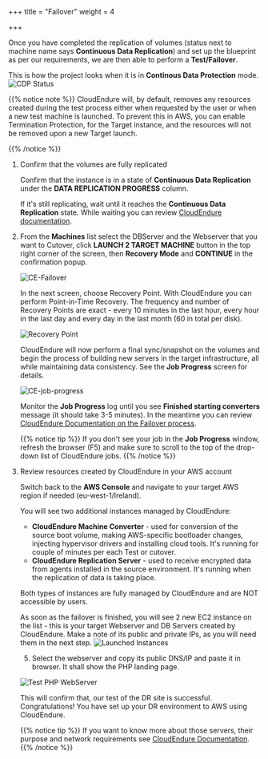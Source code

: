 +++
title = "Failover"
weight = 4

+++

Once you have completed the replication of volumes (status next to machine name says **Continuous Data Replication**) and set up the blueprint as per our requirements, we are then able to perform a **Test/Failover**.

This is how the project looks when it is in **Continous Data Protection** mode. 
![CDP Status](/lab1/instances_cdp_status.PNG?classes=shadow,border)

{{% notice note %}}
CloudEndure will, by default, removes any resources created during the test process either when requested by the user or when a new test machine is launched. To prevent this in AWS, you can enable Termination Protection, for the Target instance, and the resources will not be removed upon a new Target launch.

{{% /notice %}}

1. Confirm that the volumes are fully replicated
   
    Confirm that the instance is in a state of **Continuous Data Replication** under the **DATA REPLICATION PROGRESS** column.

    If it's still replicating, wait until it reaches the **Continuous Data Replication** state. While waiting you can review <a href="https://docs.cloudendure.com/" target="_blank">CloudEndure documentation</a>.

2. From the **Machines** list select the DBServer and the Webserver that you want to Cutover, click **LAUNCH 2 TARGET MACHINE** button in the top right corner of the screen, then **Recovery Mode** and **CONTINUE** in the confirmation popup.

    ![CE-Failover](/lab1/recovery_mode_launch.png?classes=shadow,border)


    In the next screen, choose Recovery Point. With CloudEndure you can perform Point-in-Time Recovery. The frequency and number of Recovery Points are exact - every 10 minutes in the last hour, every hour in the last day and every day in the last month (60 in total per disk).

    ![Recovery Point](/lab1/choose_recovery_point.png?classes=shadow,border&height=350px)

    CloudEndure will now perform a final sync/snapshot on the volumes and begin the process of building new servers in the target infrastructure, all while maintaining data consistency. See the **Job Progress** screen for details.



    ![CE-job-progress](/lab1/job_progress.PNG?classes=shadow,border)

    Monitor the **Job Progress** log until you see **Finished starting converters** message (it should take 3-5 minutes). In the meantime you can review <a href="https://docs.cloudendure.com/#Configuring_and_Running_Disaster_Recovery/Performing_a_Disaster_Recovery_Failover/Performing_a_Disaster_Recovery_Failover.htm#Performing_a_Disaster_Recovery_Failover_and_Failback%3FTocPath%3DNavigation%7CConfiguring%2520and%2520Running%2520Disaster%2520Recovery%7CPerforming%2520a%2520Disaster%2520Recovery%2520Failover%2520and%2520Failback%7C_____0" target="_blank">CloudEndure Documentation  on the Failover process</a>.

    {{% notice tip %}}
If you don't see your job in the **Job Progress** window, refresh the browser (F5) and make sure to scroll to the top of the drop-down list of CloudEndure jobs.
{{% /notice %}}

1. Review resources created by CloudEndure in your AWS account
   
    Switch back to the **AWS Console** and navigate to your target AWS region if needed (eu-west-1/Ireland).
   
    You will see two additional instances managed by CloudEndure:
    - **CloudEndure Machine Converter** - used for conversion of the source boot volume, making AWS-specific bootloader changes, injecting hypervisor drivers and installing cloud tools. It's running for couple of minutes per each Test or cutover.
    - **CloudEndure Replication Server** - used to receive encrypted data from agents installed in the source environment. It's running when the replication of data is taking place.

    Both types of instances are fully managed by CloudEndure and are NOT accessible by users.

    As soon as the failover is finished, you will see 2 new EC2 instance on the list - this is your target Webserver and DB Servers created by CloudEndure. Make a note of its public and private IPs, as you will need them in the next step.
    ![Launched Instances](/lab1/launched_instances.png?classes=shadow,border)

    5. Select the webserver and copy its public DNS/IP and paste it in browser. It shall show the PHP landing page.

    ![Test PHP WebServer](/lab1/test_dr_site.png?classes=shadow,border&height=350px)

    This will confirm that, our test of the DR site is successful. Congratulations! You have set up your DR environment to AWS using CloudEndure.

    {{% notice tip %}}
If you want to know more about those servers, their purpose and network requirements see <a href="https://docs.cloudendure.com/#Preparing_Your_Environments/Network_Requirements/Network_Requirements.htm" target="_blank">CloudEndure Documentation</a>.
{{% /notice %}}
